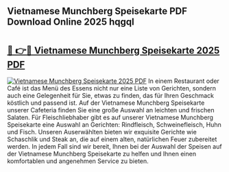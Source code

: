 ## Vietnamese Munchberg Speisekarte PDF Download Online 2025 hqgql

# <h2><a href="http://gcbbwr.nevu.top/?p=Vietnamese+Munchberg+Speisekarte">🔗 👉🔴 Vietnamese Munchberg Speisekarte 2025 PDF</a></h2>

[![Vietnamese Munchberg Speisekarte 2025 PDF](https://i.imgur.com/dBaPXMq.png)](http://gcbbwr.nevu.top/?p=Vietnamese+Munchberg+Speisekarte)
In einem Restaurant oder Café ist das Menü des Essens nicht nur eine Liste von Gerichten, sondern auch eine Gelegenheit für Sie, etwas zu finden, das für Ihren Geschmack köstlich und passend ist. Auf der Vietnamese Munchberg Speisekarte unserer Cafeteria finden Sie eine große Auswahl an leichten und frischen Salaten. Für Fleischliebhaber gibt es auf unserer Vietnamese Munchberg Speisekarte eine Auswahl an Gerichten: Rindfleisch, Schweinefleisch, Huhn und Fisch. Unseren Auserwählten bieten wir exquisite Gerichte wie Schaschlik und Steak an, die auf einem alten, natürlichen Feuer zubereitet werden. In jedem Fall sind wir bereit, Ihnen bei der Auswahl der Speisen auf der Vietnamese Munchberg Speisekarte zu helfen und Ihnen einen komfortablen und angenehmen Service zu bieten.

